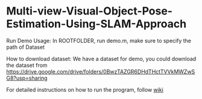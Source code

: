 # Multi-view-Visual-Object-Pose-Estimation-Using-SLAM-Approach


Run Demo Usage:
In ROOTFOLDER, run demo.m, make sure to specify the path of Dataset

How to download dataset:
We have a dataset for demo, you could download the dataset from https://drive.google.com/drive/folders/0BwzTAZGR6DHdTHctTVVkMWZwSG8?usp=sharing

For detailed instructions on how to run the program, follow [wiki](https://github.com/VerseChow/Multi-view-Visual-Object-Pose-Estimation-Using-SLAM-Approach/wiki)

